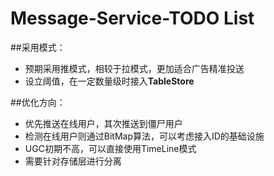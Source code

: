 # Message-Service-TODO List

##采用模式：
* 预期采用推模式，相较于拉模式，更加适合广告精准投送
* 设立阈值，在一定数量级时接入**TableStore**

##优化方向：
* 优先推送在线用户，其次推送到僵尸用户
* 检测在线用户则通过BitMap算法，可以考虑接入ID的基础设施
* UGC初期不高，可以直接使用TimeLine模式
* 需要针对存储层进行分离

